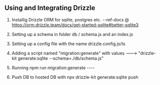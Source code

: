 ## Using and Integrating Drizzle

1. Installig Drizzle ORM for sqlite, postgres etc. --ref-docs @ https://orm.drizzle.team/docs/get-started-sqlite#better-sqlite3

2. Setting up a schema in folder db / schema.js and an index.js

3. Setting up a config file with the name drizzle.config.js/ts

4. Adding a script named "migration:generate" with values ---> "drizzle-kit generate:sqlite --schema=./db/schema.js"

5. Running npm run migration:generate ----

6. Push DB to hosted DB with npx drizzle-kit generate:sqlite push
